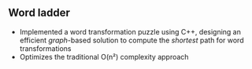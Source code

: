 ## Word ladder
* Implemented a word transformation puzzle using C++, designing an efficient _graph_-based solution to compute the _shortest_ path for word transformations
* Optimizes the traditional O(n²) complexity approach
